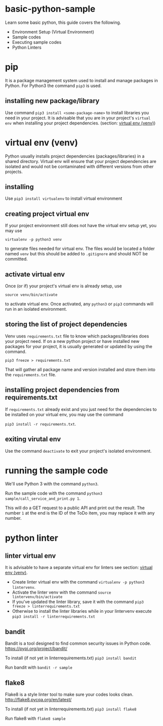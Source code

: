 # basic-python-sample
Learn some basic python, this guide covers the following.
- Environment Setup (Virtual Environment)
- Sample codes
- Executing sample codes
- Python Linters

# pip
It is a package management system used to install and manage packages in Python. For Python3 the command `pip3` is used.

## installing new package/library
Use command `pip3 install <some-package-name>` to install libraries you need in your project. It is advisable that you are in your project's `virtual env` when installing your project dependencies. (section: [virtual env (venv)](#virtual-env-venv))


# virtual env (venv)
Python usually installs project dependencies (packages/libraries) in a shared directory. Virtual env will ensure that your project dependencies are isolated and would not be contaminated with different versions from other projects.

## installing
Use `pip3 install virtualenv` to install virtual environment

## creating project virtual env
If your project environment still does not have the virtual env setup yet, you may use

`virtualenv -p python3 venv`

to generate files needed for virtual env. The files would be located a folder named `venv` but this should be added to `.gitignore` and should NOT be committed.

## activate virtual env
Once (or if) your project's virtual env is already setup, use

`source venv/bin/activate`

to activate virtual env. Once activated, any `python3` or `pip3` commands will run in an isolated environment.

## storing the list of project dependencies
Venv uses `requirements.txt` file to know which packages/libraries does your project need. If on a new python project or have installed new packages for your project, it is usually generated or updated by using the command.

`pip3 freeze > requirements.txt`

That will gather all package name and version installed and store them into the `requirements.txt` file.

## installing project dependencies from requirements.txt
If `requirements.txt` already exist and you just need for the dependencies to be installed on your virtual env, you may use the command

`pip3 install -r requirements.txt`.

## exiting virutal env
Use the command `deactivate` to exit your project's isolated environment.

# running the sample code
We'll use Python 3 with the command `python3`.

Run the sample code with the command `python3 sample/call_service_and_print.py 1`.

This will do a GET request to a public API and print out the result. The number `1` at the end is the ID of the ToDo item, you may replace it with any number.


# python linter
## linter virtual env
It is advisable to have a separate virtual env for linters see section: [virtual env (venv)](#virtual-env-venv).
- Create linter virtual env with the command `virtualenv -p python3 lintervenv`.
- Activate the linter venv with the command `source lintervenv/bin/activate`
- If you've updated the linter library, save it with the command `pip3 freeze > linterrequirements.txt`
- Otherwise to install the linter libraries while in your lintervenv execute `pip3 install -r linterrequirements.txt`

## bandit
Bandit is a tool designed to find common security issues in Python code. https://pypi.org/project/bandit/

To install (if not yet in linterrequirements.txt) `pip3 install bandit`

Run bandit with `bandit -r sample`

## flake8
Flake8 is a style linter tool to make sure your codes looks clean. http://flake8.pycqa.org/en/latest/

To install (if not yet in linterrequirements.txt) `pip3 install flake8`

Run flake8 with `flake8 sample`
